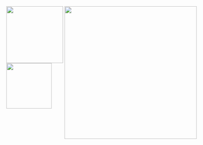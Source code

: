 <div aling="right">
  <img height="350em" align="right" src="https://spotify-recently-played-readme.vercel.app/api?user=tjes8bziz5ju7eorgpxdh6laq&unique={true|1|on|yes"/>
</div>
<img height="150em"  src="https://github-readme-stats.vercel.app/api?username=Wecreds&theme=transparent&show_icons=true"/>
<img height="120em" src="https://github-readme-stats.vercel.app/api/top-langs/?username=LucasGabrielAntonete&layout=compact&langs_count=7&theme=transparent"/>
